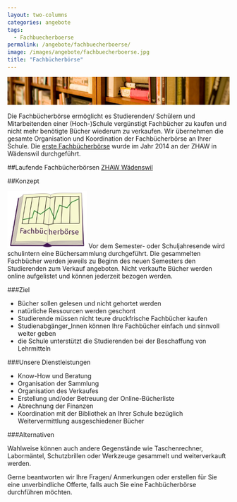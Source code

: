 ```yaml
---
layout: two-columns
categories: angebote
tags:
  - Fachbuecherboerse
permalink: /angebote/fachbuecherboerse/
image: /images/angebote/fachbuecherboerse.jpg
title: "Fachbücherbörse"
---
```

<div class=angebot-top-wide"><img title="Fachbücherbörse" src="/images/angebote/fachbuecherboerse_sub.jpg"></div>

Die Fachbücherbörse ermöglicht es Studierenden/ Schülern und Mitarbeitenden einer (Hoch-)Schule vergünstigt Fachbücher zu kaufen und nicht mehr benötigte Bücher wiederum zu verkaufen. Wir übernehmen die gesamte Organisation und Koordination der Fachbücherbörse an Ihrer Schule. Die [erste Fachbücherbörse](/angebote/fachbuecherboerse/zhaw-2014/) wurde im Jahr 2014 an der ZHAW in Wädenswil durchgeführt.

##Laufende Fachbücherbörsen
<a href="/angebote/fachbuecherboerse/zhaw-2014/" class="button">ZHAW Wädenswil</a>

##Konzept

<img class="right" width="180" title="Fachbücherbörse" src="/images/angebote/fachbuecherboerse_sub_logo.jpg"> Vor dem Semester- oder Schuljahresende wird schulintern eine Büchersammlung durchgeführt. Die gesammelten Fachbücher werden jeweils zu Beginn des neuen Semesters den Studierenden zum Verkauf angeboten. Nicht verkaufte Bücher werden online aufgelistet und können jederzeit bezogen werden.

###Ziel

* Bücher sollen gelesen und nicht gehortet werden
* natürliche Ressourcen werden geschont
* Studierende müssen nicht teure druckfrische Fachbücher kaufen
* Studienabgänger_Innen können Ihre Fachbücher einfach und sinnvoll weiter geben
* die Schule unterstützt die Studierenden bei der Beschaffung von Lehrmitteln

###Unsere Dienstleistungen

* Know-How und Beratung
* Organisation der Sammlung
* Organisation des Verkaufes
* Erstellung und/oder Betreuung der Online-Bücherliste
* Abrechnung der Finanzen
* Koordination mit der Bibliothek an Ihrer Schule bezüglich Weitervermittlung ausgeschiedener Bücher

###Alternativen

Wahlweise können auch andere Gegenstände wie Taschenrechner, Labormäntel, Schutzbrillen oder Werkzeuge gesammelt und weiterverkauft werden.

Gerne beantworten wir Ihre Fragen/ Anmerkungen oder erstellen für Sie eine unverbindliche Offerte, falls auch Sie eine Fachbücherbörse durchführen möchten.
